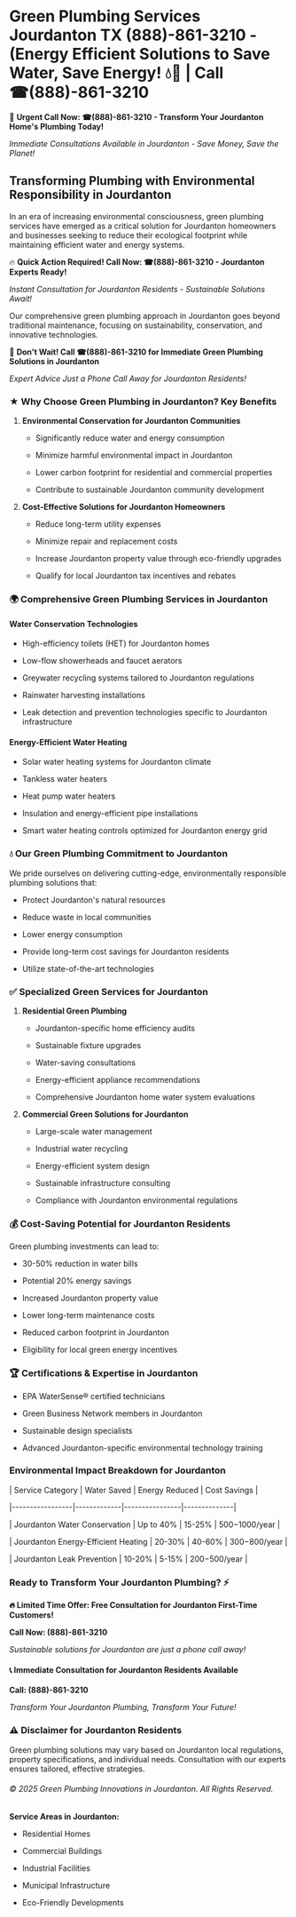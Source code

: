 # Green Plumbing Services Jourdanton TX (888)-861-3210 - (Energy Efficient Solutions to Save Water, Save Energy! 💧🌿 | Call ☎(888)-861-3210

🚨 **Urgent Call Now: ☎(888)-861-3210 - Transform Your Jourdanton Home's Plumbing Today!**
*Immediate Consultations Available in Jourdanton - Save Money, Save the Planet!*

## Transforming Plumbing with Environmental Responsibility in Jourdanton

In an era of increasing environmental consciousness, green plumbing services have emerged as a critical solution for Jourdanton homeowners and businesses seeking to reduce their ecological footprint while maintaining efficient water and energy systems. 

🔥 **Quick Action Required! Call Now: ☎(888)-861-3210 - Jourdanton Experts Ready!**
*Instant Consultation for Jourdanton Residents - Sustainable Solutions Await!*

Our comprehensive green plumbing approach in Jourdanton goes beyond traditional maintenance, focusing on sustainability, conservation, and innovative technologies.

🚨 **Don't Wait! Call ☎(888)-861-3210 for Immediate Green Plumbing Solutions in Jourdanton**
*Expert Advice Just a Phone Call Away for Jourdanton Residents!*

### ★ Why Choose Green Plumbing in Jourdanton? Key Benefits

1. **Environmental Conservation for Jourdanton Communities** 
   - Significantly reduce water and energy consumption
   - Minimize harmful environmental impact in Jourdanton
   - Lower carbon footprint for residential and commercial properties
   - Contribute to sustainable Jourdanton community development

2. **Cost-Effective Solutions for Jourdanton Homeowners** 
   - Reduce long-term utility expenses
   - Minimize repair and replacement costs
   - Increase Jourdanton property value through eco-friendly upgrades
   - Qualify for local Jourdanton tax incentives and rebates

### 🌍 Comprehensive Green Plumbing Services in Jourdanton

#### Water Conservation Technologies
- High-efficiency toilets (HET) for Jourdanton homes
- Low-flow showerheads and faucet aerators
- Greywater recycling systems tailored to Jourdanton regulations
- Rainwater harvesting installations
- Leak detection and prevention technologies specific to Jourdanton infrastructure

#### Energy-Efficient Water Heating
- Solar water heating systems for Jourdanton climate
- Tankless water heaters
- Heat pump water heaters
- Insulation and energy-efficient pipe installations
- Smart water heating controls optimized for Jourdanton energy grid

### 💧 Our Green Plumbing Commitment to Jourdanton

We pride ourselves on delivering cutting-edge, environmentally responsible plumbing solutions that:
- Protect Jourdanton's natural resources
- Reduce waste in local communities
- Lower energy consumption
- Provide long-term cost savings for Jourdanton residents
- Utilize state-of-the-art technologies

### ✅ Specialized Green Services for Jourdanton

1. **Residential Green Plumbing**
   - Jourdanton-specific home efficiency audits
   - Sustainable fixture upgrades
   - Water-saving consultations
   - Energy-efficient appliance recommendations
   - Comprehensive Jourdanton home water system evaluations

2. **Commercial Green Solutions for Jourdanton**
   - Large-scale water management
   - Industrial water recycling
   - Energy-efficient system design
   - Sustainable infrastructure consulting
   - Compliance with Jourdanton environmental regulations

### 💰 Cost-Saving Potential for Jourdanton Residents

Green plumbing investments can lead to:
- 30-50% reduction in water bills
- Potential 20% energy savings
- Increased Jourdanton property value
- Lower long-term maintenance costs
- Reduced carbon footprint in Jourdanton
- Eligibility for local green energy incentives

### 🏆 Certifications & Expertise in Jourdanton

- EPA WaterSense® certified technicians
- Green Business Network members in Jourdanton
- Sustainable design specialists
- Advanced Jourdanton-specific environmental technology training

### Environmental Impact Breakdown for Jourdanton

| Service Category | Water Saved | Energy Reduced | Cost Savings |
|-----------------|-------------|----------------|--------------|
| Jourdanton Water Conservation | Up to 40% | 15-25% | $500-$1000/year |
| Jourdanton Energy-Efficient Heating | 20-30% | 40-60% | $300-$800/year |
| Jourdanton Leak Prevention | 10-20% | 5-15% | $200-$500/year |

### Ready to Transform Your Jourdanton Plumbing? ⚡

**🔥 Limited Time Offer: Free Consultation for Jourdanton First-Time Customers!**

**Call Now: (888)-861-3210**
*Sustainable solutions for Jourdanton are just a phone call away!*

#### 📞 Immediate Consultation for Jourdanton Residents Available

**Call: (888)-861-3210**
*Transform Your Jourdanton Plumbing, Transform Your Future!*

### ⚠️ Disclaimer for Jourdanton Residents

Green plumbing solutions may vary based on Jourdanton local regulations, property specifications, and individual needs. Consultation with our experts ensures tailored, effective strategies.

###### © 2025 Green Plumbing Innovations in Jourdanton. All Rights Reserved.

**Service Areas in Jourdanton:** 
- Residential Homes
- Commercial Buildings
- Industrial Facilities
- Municipal Infrastructure
- Eco-Friendly Developments